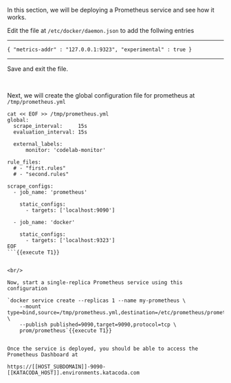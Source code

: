 In this section, we will be deploying a Prometheus service and see how it works.

Edit the file at `/etc/docker/daemon.json` to add the follwing entries

___

`{
  "metrics-addr" : "127.0.0.1:9323",
  "experimental" : true
}`
___

Save and exit the file.

<br/>

Next, we will create the global configuration file for prometheus at `/tmp/prometheus.yml`


```
cat << EOF >> /tmp/prometheus.yml
global:
  scrape_interval:     15s 
  evaluation_interval: 15s 

  external_labels:
      monitor: 'codelab-monitor'

rule_files:
  # - "first.rules"
  # - "second.rules"

scrape_configs:
  - job_name: 'prometheus'

    static_configs:
      - targets: ['localhost:9090']

  - job_name: 'docker'

    static_configs:
      - targets: ['localhost:9323']
EOF
```{{execute T1}}


<br/>

Now, start a single-replica Prometheus service using this configuration

`docker service create --replicas 1 --name my-prometheus \
    --mount type=bind,source=/tmp/prometheus.yml,destination=/etc/prometheus/prometheus.yml \
    --publish published=9090,target=9090,protocol=tcp \
    prom/prometheus`{{execute T1}}


Once the service is deployed, you should be able to access the Prometheus Dashboard at 

https://[[HOST_SUBDOMAIN]]-9090-[[KATACODA_HOST]].environments.katacoda.com

